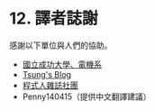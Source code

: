 # 12. 譯者誌謝

感謝以下單位與人們的協助。

* [國立成功大學、電機系](http://www.ee.ncku.edu.tw/)
* [Tsung's Blog](http://blog.longwin.com.tw/)
* [程式人雜誌社團](http://www.facebook.com/groups/programmerMagazine/)
* Penny140415（提供中文翻譯建議）
